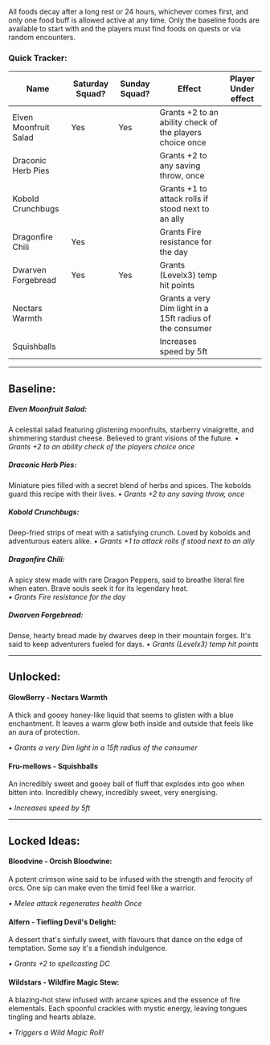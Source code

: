 All foods decay after a long rest or 24 hours, whichever comes first, and only one food buff is allowed active at any time. Only the baseline foods are available to start with and the players must find foods on quests or via random encounters.

### Quick Tracker:
| Name | Saturday Squad? | Sunday Squad? | Effect | Player Under effect |
| ---- | ---- | ---- | ---- | ---- |
| Elven Moonfruit Salad | Yes | Yes | Grants +2 to an ability check of the players choice once |  |
| Draconic Herb Pies |  |  | Grants +2 to any saving throw, once |  |
| Kobold Crunchbugs |  |  | Grants +1 to attack rolls if stood next to an ally |  |
| Dragonfire Chili | Yes |  | Grants Fire resistance for the day |  |
| Dwarven Forgebread | Yes | Yes | Grants (Levelx3) temp hit points |  |
| Nectars Warmth |  |  | Grants a very Dim light in a 15ft radius of the consumer |  |
| Squishballs |  |  | Increases speed by 5ft |  |

---
## Baseline:
##### Elven Moonfruit Salad:
A celestial salad featuring glistening moonfruits, starberry vinaigrette, and shimmering stardust cheese. Believed to grant visions of the future.
• *Grants +2 to an ability check of the players choice once*

##### Draconic Herb Pies:
Miniature pies filled with a secret blend of herbs and spices. The kobolds guard this recipe with their lives.
• *Grants +2 to any saving throw, once*

##### Kobold Crunchbugs:
Deep-fried strips of meat with a satisfying crunch. Loved by kobolds and adventurous eaters alike.
• *Grants +1 to attack rolls if stood next to an ally*

##### Dragonfire Chili:
A spicy stew made with rare Dragon Peppers, said to breathe literal fire when eaten. Brave souls seek it for its legendary heat.  
• *Grants Fire resistance for the day*

##### Dwarven Forgebread:
Dense, hearty bread made by dwarves deep in their mountain forges. It's said to keep adventurers fueled for days.
• *Grants (Levelx3) temp hit points*

---
## Unlocked:
#### GlowBerry - Nectars Warmth
A thick and gooey honey-like liquid that seems to glisten with a blue enchantment. It leaves a warm glow both inside and outside that feels like an aura of protection.

*• Grants a very Dim light in a 15ft radius of the consumer*
#### Fru-mellows - Squishballs
An incredibly sweet and gooey ball of fluff that explodes into goo when bitten into. Incredibly chewy, incredibly sweet, very energising.

• *Increases speed by 5ft*

---
## Locked Ideas:
#### Bloodvine - Orcish Bloodwine:
A potent crimson wine said to be infused with the strength and ferocity of orcs. One sip can make even the timid feel like a warrior.

*• Melee attack regenerates health Once*
#### Alfern - Tiefling Devil's Delight:
A dessert that's sinfully sweet, with flavours that dance on the edge of temptation. Some say it's a fiendish indulgence.

*• Grants +2 to spellcasting DC*

#### Wildstars - Wildfire Magic Stew:
A blazing-hot stew infused with arcane spices and the essence of fire elementals. Each spoonful crackles with mystic energy, leaving tongues tingling and hearts ablaze.

*• Triggers a Wild Magic Roll!*